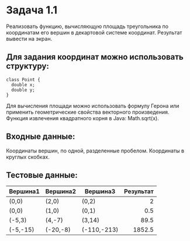 # Задача 1.1

Реализовать функцию, вычисляющую площадь треугольника по координатам его вершин в декартовой системе координат. Результат вывести на экран.

## Для задания координат можно использовать структуру:

```
class Point {
  double x;
  double y;
}
```

Для вычисления площади можно использовать формулу Герона или применить геометрические свойства векторного произведения. Функция извлечения квадратного корня в Java: Math.sqrt(x).

## Входные данные:
Координаты вершин, по одной, разделенные пробелом. Координаты в круглых скобках.

## Тестовые данные:

|Вершина1|Вершина2|Вершина3|Результат|
|---|---|---|--:|
|(0,0)|(2,0)|(0,2)|2|
|(0,0)|(1,0)|(0,1)|0.5|
|(-5,3)|(4,-7)|(3,14)|89.5|
|(-5,-15)|(-20,-8)|(-110,-213)|1852.5|


